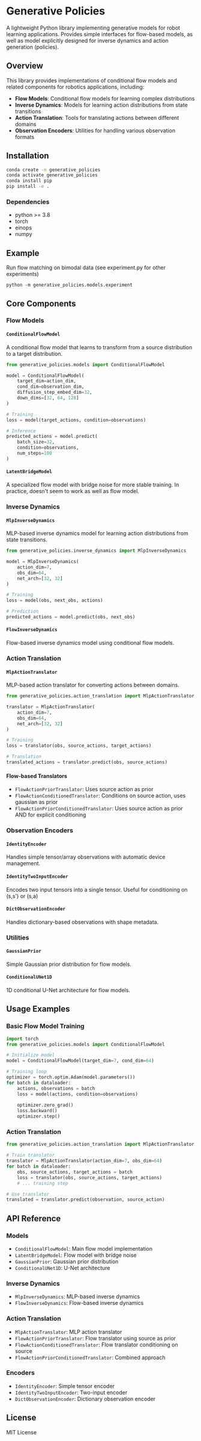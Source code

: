 # Generative Policies

A lightweight Python library implementing generative models for robot learning applications. Provides simple interfaces for flow-based models, as well as model explicitly designed for inverse dynamics and action generation (policies).

## Overview

This library provides implementations of conditional flow models and related components for robotics applications, including:

- **Flow Models**: Conditional flow models for learning complex distributions
- **Inverse Dynamics**: Models for learning action distributions from state transitions
- **Action Translation**: Tools for translating actions between different domains
- **Observation Encoders**: Utilities for handling various observation formats

## Installation

```bash
conda create -n generative_policies
conda activate generative_policies
conda install pip
pip install -e .
```

### Dependencies

- python >= 3.8
- torch
- einops
- numpy

## Example

Run flow matching on bimodal data (see experiment.py for other experiments)
```
python -m generative_policies.models.experiment
```

## Core Components

### Flow Models

#### `ConditionalFlowModel`
A conditional flow model that learns to transform from a source distribution to a target distribution.

```python
from generative_policies.models import ConditionalFlowModel

model = ConditionalFlowModel(
    target_dim=action_dim,
    cond_dim=observation_dim,
    diffusion_step_embed_dim=32,
    down_dims=[32, 64, 128]
)

# Training
loss = model(target_actions, condition=observations)

# Inference
predicted_actions = model.predict(
    batch_size=32, 
    condition=observations,
    num_steps=100
)
```

#### `LatentBridgeModel`
A specialized flow model with bridge noise for more stable training. In practice, doesn't seem to work as well as flow model.

### Inverse Dynamics

#### `MlpInverseDynamics`
MLP-based inverse dynamics model for learning action distributions from state transitions.

```python
from generative_policies.inverse_dynamics import MlpInverseDynamics

model = MlpInverseDynamics(
    action_dim=7,
    obs_dim=64,
    net_arch=[32, 32]
)

# Training
loss = model(obs, next_obs, actions)

# Prediction
predicted_actions = model.predict(obs, next_obs)
```

#### `FlowInverseDynamics`
Flow-based inverse dynamics model using conditional flow models.

### Action Translation

#### `MlpActionTranslator`
MLP-based action translator for converting actions between domains.

```python
from generative_policies.action_translation import MlpActionTranslator

translator = MlpActionTranslator(
    action_dim=7,
    obs_dim=64,
    net_arch=[32, 32]
)

# Training
loss = translator(obs, source_actions, target_actions)

# Translation
translated_actions = translator.predict(obs, source_actions)
```

#### Flow-based Translators
- `FlowActionPriorTranslator`: Uses source action as prior
- `FlowActionConditionedTranslator`: Conditions on source action, uses gaussian as prior
- `FlowActionPriorConditionedTranslator`: Uses source action as prior AND for explicit conditioning

### Observation Encoders

#### `IdentityEncoder`
Handles simple tensor/array observations with automatic device management.

#### `IdentityTwoInputEncoder`
Encodes two input tensors into a single tensor. Useful for conditioning on (s,s') or (s,a)

#### `DictObservationEncoder`
Handles dictionary-based observations with shape metadata.

### Utilities

#### `GaussianPrior`
Simple Gaussian prior distribution for flow models.

#### `ConditionalUNet1D`
1D conditional U-Net architecture for flow models.

## Usage Examples

### Basic Flow Model Training

```python
import torch
from generative_policies.models import ConditionalFlowModel

# Initialize model
model = ConditionalFlowModel(target_dim=7, cond_dim=64)

# Training loop
optimizer = torch.optim.Adam(model.parameters())
for batch in dataloader:
    actions, observations = batch
    loss = model(actions, condition=observations)
    
    optimizer.zero_grad()
    loss.backward()
    optimizer.step()
```

### Action Translation

```python
from generative_policies.action_translation import MlpActionTranslator

# Train translator
translator = MlpActionTranslator(action_dim=7, obs_dim=64)
for batch in dataloader:
    obs, source_actions, target_actions = batch
    loss = translator(obs, source_actions, target_actions)
    # ... training step

# Use translator
translated = translator.predict(observation, source_action)
```

## API Reference

### Models
- `ConditionalFlowModel`: Main flow model implementation
- `LatentBridgeModel`: Flow model with bridge noise
- `GaussianPrior`: Gaussian prior distribution
- `ConditionalUNet1D`: U-Net architecture

### Inverse Dynamics
- `MlpInverseDynamics`: MLP-based inverse dynamics
- `FlowInverseDynamics`: Flow-based inverse dynamics

### Action Translation
- `MlpActionTranslator`: MLP action translator
- `FlowActionPriorTranslator`: Flow translator using source as prior
- `FlowActionConditionedTranslator`: Flow translator conditioning on source
- `FlowActionPriorConditionedTranslator`: Combined approach

### Encoders
- `IdentityEncoder`: Simple tensor encoder
- `IdentityTwoInputEncoder`: Two-input encoder
- `DictObservationEncoder`: Dictionary observation encoder

## License

MIT License
